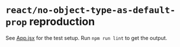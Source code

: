 # `react/no-object-type-as-default-prop` reproduction

See [App.jsx](src/App.jsx) for the test setup.
Run `npm run lint` to get the output.
